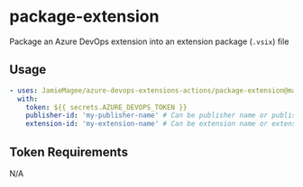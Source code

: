 # package-extension

Package an Azure DevOps extension into an extension package (`.vsix`) file

## Usage

```yml
- uses: JamieMagee/azure-devops-extensions-actions/package-extension@main
  with:
    token: ${{ secrets.AZURE_DEVOPS_TOKEN }}
    publisher-id: 'my-publisher-name' # Can be publisher name or publisher id
    extension-id: 'my-extension-name' # Can be extension name or extension id
```

## Token Requirements

N/A